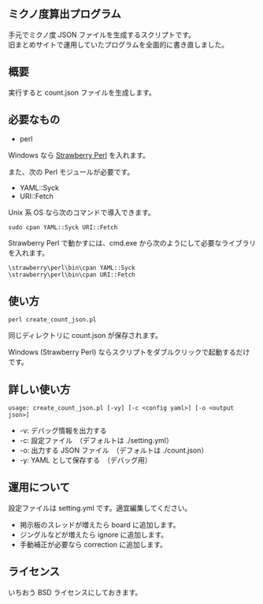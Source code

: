 ミクノ度算出プログラム
------------------

手元でミクノ度 JSON ファイルを生成するスクリプトです。  
旧まとめサイトで運用していたプログラムを全面的に書き直しました。

概要
---

実行すると count.json ファイルを生成します。

必要なもの
--------

* perl

Windows なら [Strawberry Perl](http://strawberryperl.com/) を入れます。

また、次の Perl モジュールが必要です。

* YAML::Syck
* URI::Fetch

Unix 系 OS なら次のコマンドで導入できます。

	sudo cpan YAML::Syck URI::Fetch

Strawberry Perl で動かすには、cmd.exe から次のようにして必要なライブラリを入れます。

	\strawberry\perl\bin\cpan YAML::Syck
	\strawberry\perl\bin\cpan URI::Fetch

使い方
-----

	perl create_count_json.pl

同じディレクトリに count.json が保存されます。

Windows (Strawberry Perl) ならスクリプトをダブルクリックで起動するだけです。

詳しい使い方
----------

	usage: create_count_json.pl [-vy] [-c <config yaml>] [-o <output json>]

* -v: デバッグ情報を出力する
* -c: 設定ファイル　（デフォルトは ./setting.yml）
* -o: 出力する JSON ファイル　（デフォルトは ./count.json）
* -y: YAML として保存する　（デバッグ用）

運用について
----------

設定ファイルは setting.yml です。適宜編集してください。

* 掲示板のスレッドが増えたら board に追加します。
* ジングルなどが増えたら ignore に追加します。
* 手動補正が必要なら correction に追加します。

ライセンス
--------

いちおう BSD ライセンスにしておきます。